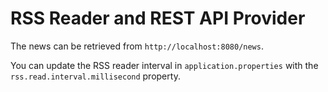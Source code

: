 # RSS Reader and REST API Provider

The news can be retrieved from `http://localhost:8080/news`.

You can update the RSS reader interval in `application.properties` with the `rss.read.interval.millisecond` property.
